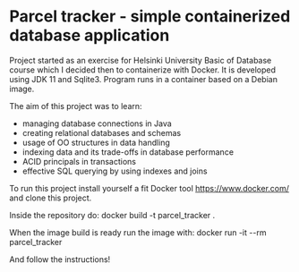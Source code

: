 # Parcel tracker - simple containerized database application

Project started as an exercise for Helsinki University Basic of Database course which I decided then to containerize with Docker. It is developed using JDK 11 and Sqlite3. Program runs in a container based on a Debian image.

The aim of this project was to learn:
- managing database connections in Java
- creating relational databases and schemas
- usage of OO structures in data handling
- indexing data and its trade-offs in database performance
- ACID principals in transactions
- effective SQL querying by using indexes and joins

To run this project install yourself a fit Docker tool https://www.docker.com/ and clone this project.

Inside the repository do:
docker build -t parcel_tracker .

When the image build is ready run the image with:
docker run -it --rm parcel_tracker

And follow the instructions!